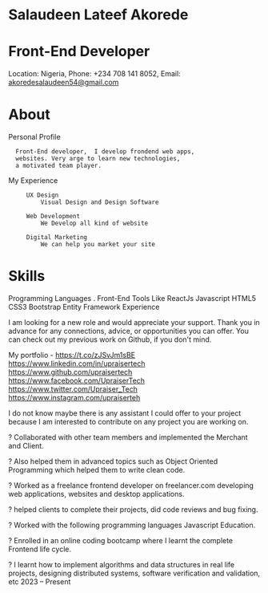 # Salaudeen Lateef Akorede
# Front-End Developer
Location: Nigeria, Phone: +234 708 141 8052, Email: akoredesalaudeen54@gmail.com
            
   # About
   Personal Profile
   
      Front-End developer,  I develop frondend web apps, 
      websites. Very arge to learn new technologies, 
      a motivated team player.

   My Experience

         UX Design
             Visual Design and Design Software
                 
         Web Development
             We Develop all kind of website

         Digital Marketing
             We can help you market your site

                


# Skills
Programming Languages . Front-End Tools Like ReactJs Javascript HTML5 CSS3  Bootstrap Entity Framework Experience

I am looking for a new role and would appreciate 
your support. Thank you in advance for any connections, 
advice, or opportunities you can offer.
You can check out my previous work on Github, 
if you don't mind.


My portfolio - https://t.co/zJSvJm1sBE
https://www.linkedin.com/in/upraisertech
https://www.github.com/upraisertech 
https://www.facebook.com/UpraiserTech
https://www.twitter.com/Upraiser_Tech
https://www.instagram.com/upraiserteh

I do not know maybe there is any assistant 
I could offer to your project because 
I am interested to contribute on any project you are working on.


? Collaborated with other team members and implemented the Merchant and Client.

? Also helped them in advanced topics such as Object Oriented Programming which helped them to write clean code. 

? Worked as a freelance frontend developer on freelancer.com developing web 
applications, websites and desktop applications.

? helped clients to complete their projects, did code reviews and bug fixing.

? Worked with the following programming languages Javascript 
Education.

? Enrolled in an online coding bootcamp where I learnt the complete Frontend life cycle.

? I learnt how to implement algorithms and data structures in real life projects, designing distributed systems, software verification and validation, etc
2023 – Present











